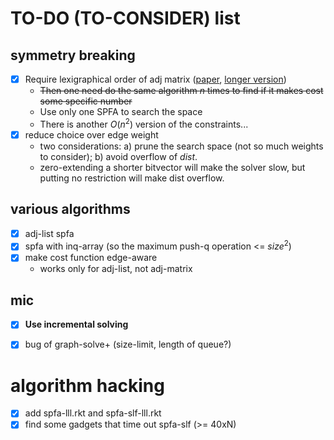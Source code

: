 # TO-DO (TO-CONSIDER) list

## symmetry breaking

- [X] Require lexigraphical order of adj matrix ([paper](https://www.ijcai.org/Proceedings/13/Papers/083.pdf), [longer version](https://link.springer.com/content/pdf/10.1007%2Fs10601-018-9294-5.pdf))
  - <del>Then one need do the same algorithm $n$ times to find if it makes cost some specific number</del>
  - Use only one SPFA to search the space
  - There is another $O(n^2)$ version of the constraints...
- [X] reduce choice over edge weight
  - two considerations: a) prune the search space (not so much weights to consider); b) avoid overflow of $\textit{dist}$.
  - zero-extending a shorter bitvector will make the solver slow, but putting no restriction will make dist overflow.

## various algorithms

- [X] adj-list spfa
- [X] spfa with inq-array (so the maximum push-q operation <= $\textit{size}^2$)
- [X] make cost function edge-aware
  - works only for adj-list, not adj-matrix

## mic

- [X] **Use incremental solving**
- [X] bug of graph-solve+ (size-limit, length of queue?)


# algorithm hacking

- [X] add spfa-lll.rkt and spfa-slf-lll.rkt
- [X] find some gadgets that time out spfa-slf (>= 40xN)
